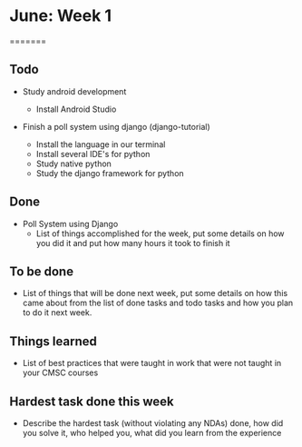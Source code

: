 # June: Week 1
=======
## Todo
* Study android development
    * Install Android Studio

* Finish a poll system using django (django-tutorial)
    * Install the language in our terminal
    * Install several IDE's for python
    * Study native python
    * Study the django framework for python
 
## Done
* Poll System using Django
    - List of things accomplished for the week, put some details on how you did it and put how many hours it took to finish it

## To be done
- List of things that will be done next week, put some details on how this came about from the list of done tasks and todo tasks and how you plan to do it next week.

## Things learned
- List of best practices that were taught in work that were not taught in your CMSC courses

## Hardest task done this week
- Describe the hardest task (without violating any NDAs) done, how did you solve it, who helped you, what did you learn from the experience
